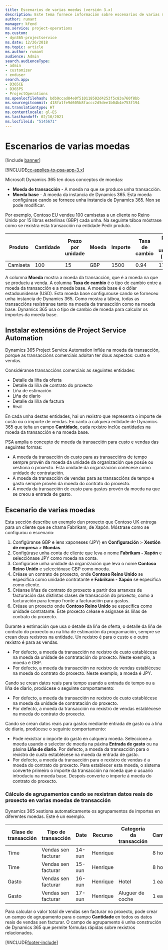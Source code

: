 ```yaml
---
title: Escenarios de varias moedas (versión 3.x)
description: Este tema fornece información sobre escenarios de varias moedas.
author: rumant
manager: kfend
ms.service: project-operations
ms.custom:
- dyn365-projectservice
ms.date: 12/26/2018
ms.topic: article
ms.author: rumant
audience: Admin
search.audienceType:
- admin
- customizer
- enduser
search.app:
- D365CE
- D365PS
- ProjectOperations
ms.openlocfilehash: bdb9ccad84e0f510118502d4253f5c83a760f8bb
ms.sourcegitcommit: 418fa1fe9d605b8faccc2d5dee1b04b4e753f194
ms.translationtype: HT
ms.contentlocale: gl-ES
ms.lasthandoff: 02/10/2021
ms.locfileid: "5145671"
---
```

# <a name="multiple-currency-scenarios"></a>Escenarios de varias moedas

[!include [banner](../includes/psa-now-project-operations.md)]

[!INCLUDE[cc-applies-to-psa-app-3.x](../includes/cc-applies-to-psa-app-3x.md)]

Microsoft Dynamics 365 ten dous conceptos de moedas:

- **Moeda de transacción** - A moeda na que se produce unha transacción. 
- **Moeda base** - A moeda da instancia de Dynamics 365. Esta moeda configúrase cando se fornece unha instancia de Dynamics 365. Non se pode modificar.

Por exemplo, Contoso EU vendeu 100 camisetas a un cliente no Reino Unido por 15 libras esterlinas (GBP) cada unha. Na seguinte táboa móstrase como se rexistra esta transacción na entidade Pedir produto.

| Produto | Cantidade | Prezo por unidade | Moeda | Importe | Taxa de cambio | Prezo por unidade (base)| Cantidade (base)|
|---------|----------|----------------|----------|--------|---------------|----------------------|--------------|
| Camiseta | 100      | 15             | GBP      | 1500   | 0.94          | 17,25 $               | 1725 $       |

A columna **Moeda** mostra a moeda da transacción, que é a moeda na que se produciu a venda. A columna **Taxa de cambio** é o tipo de cambio entre a moeda da transacción e a moeda base. A moeda base é o dólar estadounidense (USD). Esta moeda base configurouse cando se forneceu unha instancia de Dynamics 365.
Como mostra a táboa, todas as transaccións rexístranse tanto na moeda da transacción como na moeda base. Dynamics 365 usa o tipo de cambio de moeda para calcular os importes da moeda base.

## <a name="project-service-automation-extensions"></a>Instalar extensións de Project Service Automation

Dynamics 365 Project Service Automation inflúe na moeda da transacción, porque as transaccións comerciais adoitan ter dous aspectos: custo e vendas.

Considéranse transaccións comerciais as seguintes entidades:

- Detalle da liña da oferta
- Detalle da liña de contrato do proxecto
- Liña de estimación
- Liña de diario
- Detalle da liña de factura
- Real

En cada unha destas entidades, hai un rexistro que representa o importe de custo ou o importe de vendas. En canto a calquera entidade de Dynamics 365 que teña un campo **Cantidade**, cada rexistro inclúe cantidades na moeda da transacción e na moeda base. 

PSA amplía o concepto de moeda da transacción para custo e vendas das seguintes formas:

- A moeda da transacción do custo para as transaccións de tempo sempre provén da moeda da unidade da organización que posúe ou xestiona o proxecto. Esta unidade da organización coñécese como unidade de contratación.
- A moeda da transacción de vendas para as transaccións de tempo e gasto sempre provén da moeda do contrato do proxecto.
- A moeda da transacción de custo para gastos provén da moeda na que se creou a entrada de gasto.

## <a name="multiple-currency-scenario"></a>Escenario de varias moedas

Esta sección describe un exemplo dun proxecto que Contoso UK entrega para un cliente que se chama Fabrikam, de Xapón. Móstrase como se configurou o escenario:

1. Configúranse GBP e iens xaponeses (JPY) en **Configuración** \> **Xestión de empresa** \> **Moedas**. 
2. Configúrase unha conta de cliente que leva o nome **Fabrikam - Xapón** e selecciónase JPY como moeda na conta.
3. Configúrase unha unidade da organización que leva o nome **Contoso Reino Unido** e selecciónase GBP como moeda.
4. Créase un contrato de proxecto, onde **Contoso Reino Unido** se especifica como unidade contratante e **Fabrikam - Xapón** se especifica como cliente.
5. Créanse liñas de contrato do proxecto a partir dos arranxos de facturación das distintas clases de transacción do proxecto, como a facturación para tempo fronte a facturación para gastos.
6. Créase un proxecto onde **Contoso Reino Unido** se especifica como unidade contratante. Este proxecto créase e asígnase ás liñas de contrato do proxecto.


Durante a estimación que usa o detalle da liña de oferta, o detalle da liña de contrato do proxecto ou na liña de estimación da programación, sempre se crean dous rexistros na entidade. Un rexistro é para o custo e o outro rexistro é para as vendas.

- Por defecto, a moeda da transacción no rexistro de custo establécese na moeda da unidade de contratación do proxecto. Neste exemplo, a moeda é GBP.
- Por defecto, a moeda da transacción no rexistro de vendas establécese na moeda do contrato do proxecto. Neste exemplo, a moeda é JPY.

Cando se crean datos reais para tempo usando a entrada de tempo ou a liña de diario, prodúcese o seguinte comportamento:

- Por defecto, a moeda da transacción no rexistro de custo establécese na moeda da unidade de contratación do proxecto.
- Por defecto, a moeda da transacción no rexistro de vendas establécese na moeda do contrato do proxecto.

Cando se crean datos reais para gastos mediante entrada de gasto ou a liña de diario, prodúcese o seguinte comportamento:

- Pode rexistrar o importe do gasto en calquera moeda. Seleccione a moeda usando o selector de moeda na páxina **Entrada de gasto** ou na páxina **Liña de diario**. Por defecto, a moeda da transacción para o rexistro de custo establécese na moeda da entrada de gasto. 
- Por defecto, a moeda da transacción para o rexistro de vendas é a moeda do contrato do proxecto. Para establecer esta moeda, o sistema converte primeiro o importe da transacción na moeda que o usuario introduciu na moeda base. Despois converte o importe á moeda do contrato do proxecto. 

### <a name="computing-roll-ups-when-project-actuals-are-recorded-in-multiple-transaction-currencies"></a>Cálculo de agrupamentos cando se rexistran datos reais do proxecto en varias moedas de transacción

Dynamics 365 xestiona automaticamente os agrupamentos de importes en diferentes moedas. Este é un exemplo.

| Clase de transacción | Tipo de transacción| Date   | Recurso | Categoría da transacción | Cantidade | Prezo por unidade | Importe      | Taxa de cambio | Cantidade en base |
|-------------------|------------------|--------|----------|----------------------|----------|--------------|-------------|---------------|----------------|
| Time              | Vendas sen facturar   | 14-xun | Henrique  |                      | 8 horas    | 20.000 JPY    | 160.000 JPY | 123           | 1300,81 USD    |
| Time              | Vendas sen facturar   | 15-xun | Henrique  |                      | 8 horas    | 20.000 JPY    | 160.000 JPY | 123           | 1300,81 USD    |
| Gasto           | Vendas sen facturar   | 16-xun | Henrique  | Hotel                | 1 ea     | 250 EUR      | 250 EUR     | 0.94          | 265,95 USD     |
| Gasto           | Vendas sen facturar   | 17-xun | Henrique  | Aluguer de coche           | 1 ea     | 150 EUR      | 150 EUR     | 0.94          | 159,57 USD     |

Para calcular o valor total de vendas sen facturar no proxecto, pode crear un campo de agrupamento para o campo **Cantidade** en todos os datos reais de vendas sen facturar. O campo de agrupamento é unha construción de Dynamics 365 que permite fórmulas rápidas sobre rexistros relacionados.


[!INCLUDE[footer-include](../includes/footer-banner.md)]